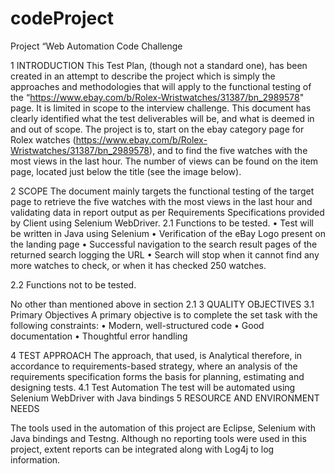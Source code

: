 # codeProject
Project “Web Automation Code Challenge

1 INTRODUCTION This Test Plan, (though not a standard one), has been created in an attempt to describe the project which is simply the approaches and methodologies that will apply to the functional testing of the “https://www.ebay.com/b/Rolex-Wristwatches/31387/bn_2989578" page. It is limited in scope to the interview challenge. This document has clearly identified what the test deliverables will be, and what is deemed in and out of scope. The project is to, start on the ebay category page for Rolex watches (https://www.ebay.com/b/Rolex-Wristwatches/31387/bn_2989578), and to find the five watches with the most views in the last hour. The number of views can be found on the item page, located just below the title (see the image below).

2 SCOPE The document mainly targets the functional testing of the target page to retrieve the five watches with the most views in the last hour and validating data in report output as per Requirements Specifications provided by Client using Selenium WebDriver. 2.1 Functions to be tested. • Test will be written in Java using Selenium • Verification of the eBay Logo present on the landing page • Successful navigation to the search result pages of the returned search logging the URL • Search will stop when it cannot find any more watches to check, or when it has checked 250 watches.

2.2 Functions not to be tested.

No other than mentioned above in section 2.1
3 QUALITY OBJECTIVES 3.1 Primary Objectives A primary objective is to complete the set task with the following constraints: • Modern, well-structured code • Good documentation • Thoughtful error handling

4 TEST APPROACH The approach, that used, is Analytical therefore, in accordance to requirements-based strategy, where an analysis of the requirements specification forms the basis for planning, estimating and designing tests. 4.1 Test Automation The test will be automated using Selenium WebDriver with Java bindings 5 RESOURCE AND ENVIRONMENT NEEDS

The tools used in the automation of this project are Eclipse, Selenium with Java bindings and Testng. Although no reporting tools were used in this project, extent reports can be integrated along with Log4j to log information.

